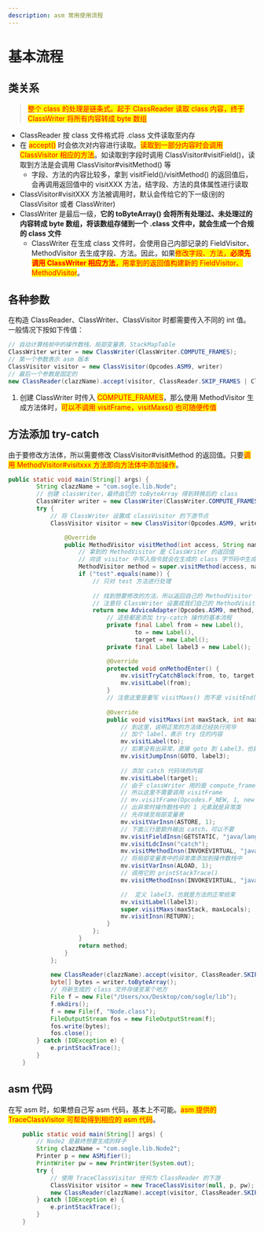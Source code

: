 ```yaml
---
description: asm 常用使用流程
---
```


# 基本流程

## 类关系

> <mark style="color:red;">整个 class 的处理是链条式。起于 ClassReader 读取 class 内容，终于 ClassWriter 将所有内容转成 byte 数组</mark>

* ClassReader 按 class 文件格式将 .class 文件读取至内存
* 在 <mark style="color:red;">accept()</mark> 时会依次对内容进行读取。<mark style="color:red;">读取到一部分内容时会调用 ClassVisitor 相应的方法</mark>。如读取到字段时调用 ClassVisitor#visitField()，读取到方法是会调用 ClassVisitor#visitMethod() 等
  * 字段、方法的内容比较多，拿到 visitField()/visitMethod() 的返回值后，会再调用返回值中的 visitXXX 方法，结字段、方法的具体属性进行读取
* ClassVisitor#visitXXX 方法被调用时，默认会传给它的下一级(别的 ClassVisitor 或者 ClassWriter)
* ClassWriter 是最后一级，**它的 toByteArray() 会将所有处理过、未处理过的内容转成 byte 数组，将该数组存储到一个 .class 文件中，就会生成一个合规的 class 文件**
  * ClassWriter 在生成 class 文件时，会使用自己内部记录的 FieldVisitor、MethodVisitor 去生成字段、方法。因此，如果<mark style="color:red;">修改字段、方法，</mark><mark style="color:red;">**必须先调用 ClassWriter 相应方法**</mark><mark style="color:red;">，用拿到的返回值构建新的 FieldVisitor、MethodVisitor</mark>。

## 各种参数

在构造 ClassReader、ClassWriter、ClassVisitor 时都需要传入不同的 int 值。一般情况下按如下传值：

```java
// 自动计算栈帧中的操作数栈、局部变量表、StackMapTable
ClassWriter writer = new ClassWriter(ClassWriter.COMPUTE_FRAMES);
// 第一个参数表示 asm 版本
ClassVisitor visitor = new ClassVisitor(Opcodes.ASM9, writer)
// 最后一个参数是固定的
new ClassReader(clazzName).accept(visitor, ClassReader.SKIP_FRAMES | ClassReader.SKIP_DEBUG);
```

1. 创建 ClassWriter 时传入 <mark style="color:red;">COMPUTE\_FRAMES</mark>，那么使用 MethodVisitor 生成方法体时，<mark style="color:red;">可以不调用 visitFrame，visitMaxs() 也可随便传值</mark>

## 方法添加 try-catch

由于要修改方法体，所以需要修改 ClassVisitor#visitMethod 的返回值。只要<mark style="color:red;">调用 MethodVisitor#visitxxx 方法即向方法体中添加操作</mark>。

```java
public static void main(String[] args) {
        String clazzName = "com.sogle.lib.Node";
        // 创建 classWriter，最终由它的 toByteArray 得到转换后的 class 
        ClassWriter writer = new ClassWriter(ClassWriter.COMPUTE_FRAMES);
        try {
            // 将 ClassWriter 设置成 classVisitor 的下游节点
            ClassVisitor visitor = new ClassVisitor(Opcodes.ASM9, writer) {

                @Override
                public MethodVisitor visitMethod(int access, String name, final String descriptor, String signature, String[] exceptions) {
                    // 拿到的 MethodVisitor 是 ClassWriter 的返回值
                    // 向该 visitor 中写入指令就会在生成的 class 字节码中生成相应的操作
                    MethodVisitor method = super.visitMethod(access, name, descriptor, signature, exceptions);
                    if ("test".equals(name)) {
                        // 只对 test 方法进行处理
                        
                        // 找到想要修改的方法，所以返回自己的 MethodVisitor
                        // 注意将 ClassWriter 设置成我们自己的 MethodVisitor 的下游节点
                        return new AdviceAdapter(Opcodes.ASM9, method, access, name, descriptor) {
                            // 这些都是添加 try-catch 操作的基本流程
                            private final Label from = new Label(),
                                    to = new Label(),
                                    target = new Label();
                            private final Label label3 = new Label();

                            @Override
                            protected void onMethodEnter() {
                                mv.visitTryCatchBlock(from, to, target, "java/lang/Exception");
                                mv.visitLabel(from);
                            }
                            // 注意这里是重写 visitMaxs() 而不是 visitEnd()
                
                            @Override
                            public void visitMaxs(int maxStack, int maxLocals) {
                                // 到这里，说明正常的方法体已经执行完毕
                                // 加个 label，表示 try 住的内容
                                mv.visitLabel(to);
                                // 如果没有出异常，直接 goto 到 Label3，也就是方法结束
                                mv.visitJumpInsn(GOTO, label3);
                                
                                // 添加 catch 代码块的内容
                                mv.visitLabel(target);
                                // 由于 classWriter 用的是 compute_frame
                                // 所以这里不需要调用 visitFrame
                                // mv.visitFrame(Opcodes.F_NEW, 1, new Object[]{"com/sogle/lib/Node"}, 1, new Object[]{"java/lang/Exception"});
                                // 出异常时操作数栈中的 1 元素就是异常类
                                // 先存储至局部变量表
                                mv.visitVarInsn(ASTORE, 1);
                                // 下面三行是额外输出 catch，可以不要
                                mv.visitFieldInsn(GETSTATIC, "java/lang/System", "out", "Ljava/io/PrintStream;");
                                mv.visitLdcInsn("catch");
                                mv.visitMethodInsn(INVOKEVIRTUAL, "java/io/PrintStream", "println", "(Ljava/lang/String;)V", false);
                                // 将局部变量表中的异常类添加到操作数栈中
                                mv.visitVarInsn(ALOAD, 1);
                                // 调用它的 printStackTrace()
                                mv.visitMethodInsn(INVOKEVIRTUAL, "java/lang/Exception", "printStackTrace", "()V", false);

                                //  定义 label3，也就是方法的正常结束
                                mv.visitLabel(label3);
                                super.visitMaxs(maxStack, maxLocals);
                                mv.visitInsn(RETURN);
                            }
                        };
                    }
                    return method;
                }
            };
            
            new ClassReader(clazzName).accept(visitor, ClassReader.SKIP_FRAMES | ClassReader.SKIP_DEBUG);
            byte[] bytes = writer.toByteArray();
            // 将新生成的 class 文件存储至某个地方
            File f = new File("/Users/xx/Desktop/com/sogle/lib");
            f.mkdirs();
            f = new File(f, "Node.class");
            FileOutputStream fos = new FileOutputStream(f);
            fos.write(bytes);
            fos.close();
        } catch (IOException e) {
            e.printStackTrace();
        }
    }
```

## asm 代码

在写 asm 时，如果想自己写 asm 代码，基本上不可能。<mark style="color:red;">asm 提供的 TraceClassVisitor 可帮助得到相应的 asm 代码</mark>。

```java
    public static void main(String[] args) {
        // Node2 是最终想要生成的样子
        String clazzName = "com.sogle.lib.Node2";
        Printer p = new ASMifier();
        PrintWriter pw = new PrintWriter(System.out);
        try {
            // 使用 TraceClassVisitor 任何为 ClassReader 的下游
            ClassVisitor visitor = new TraceClassVisitor(null, p, pw);
            new ClassReader(clazzName).accept(visitor, ClassReader.SKIP_FRAMES | ClassReader.SKIP_DEBUG);
        } catch (IOException e) {
            e.printStackTrace();
        }
    }
```
